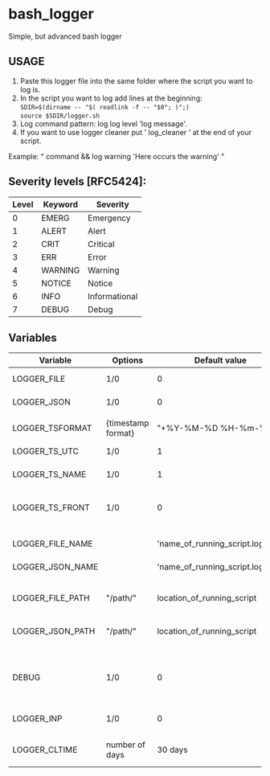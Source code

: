 # bash_logger
Simple, but advanced bash logger

## USAGE
1. Paste this logger file into the same folder where the script you want to log is.
2. In the script you want to log add lines at the beginning:
<br>```SDIR=$(dirname -- "$( readlink -f -- "$0"; )";)```
<br>```source $SDIR/logger.sh```
2. Log command pattern: log log level 'log message'.
3. If you want to use logger cleaner put ' log_cleaner ' at the end of your script.
                                                                                                         
Example: " command && log warning 'Here occurs the warning' "

## Severity levels [RFC5424]:
|<b>Level|<b>Keyword|<b>Severity|
|--|--|--|
|0|EMERG|Emergency|
|1|ALERT|Alert|
|2|CRIT|Critical|
|3|ERR|Error|
|4|WARNING|Warning|
|5|NOTICE|Notice|
|6|INFO|Informational|
|7|DEBUG|Debug|

## Variables
|<b>Variable|<b>Options|<b>Default value|<b>Explanation|
|--|--|--|--|
|LOGGER_FILE|1/0|0|Logging to TXT file ON/OFF|
|LOGGER_JSON|1/0|0|Logging to JSON file ON/OFF|
|||||
|LOGGER_TSFORMAT|{timestamp format}|"+%Y-%M-%D %H-%m-%s"|Timestamp format|
|LOGGER_TS_UTC|1/0|1|TimeStamp in UTC time|
|LOGGER_TS_NAME|1/0|1|TimeStamp in log files names|
|LOGGER_TS_FRONT|1/0|0|Log name order: 1 = timestamp_name.log 0 = name_timestamp.log|
|||||
|LOGGER_FILE_NAME||'name_of_running_script.log'|Name of the txt log file with extension|
|LOGGER_JSON_NAME||'name_of_running_script.log.json'|Name of the json log file with extension|
|||||
|LOGGER_FILE_PATH|"/path/"|location_of_running_script|Output location for TXT file [Must end with '/']|
|LOGGER_JSON_PATH|"/path/"|location_of_running_script|Output location for JSON file [Must end with '/']|
|||||
|DEBUG|1/0|0|DEBUG option (running only lines with logging option + stop where ERROR level occurs)|
|||||
|LOGGER_INP|1/0|0|Put path of the script into logs|
|||||
|LOGGER_CLTIME|number of days|30 days|How long log files should be kept (automatic delete)|
